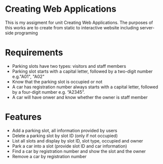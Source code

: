 # Creating Web Applications

This is my assigment for unit Creating Web Applications. The purposes of this works are to create from static to interactive website including server-side programing     
# Requirements
- Parking slots have two types: visitors and staff members
- Parking slot starts with a capital letter, followed by a two-digit number e.g."A01", "A02"
- Know that the parking slot is occupied or not
- A car has registration number always starts with a capital letter, followed by a four-digit number e.g. “A2345”.  
- A car will have onwer and know whether the owner is staff member   

# Features
- Add a parking slot, all information provided by users
- Delete a parking slot by slot ID (only if not occupied)
- List all slots and display by slot ID, slot type, occupied and owner
- Park a car into a slot (provide slot ID and car information)
- Find a car by registration number and show the slot and the owner
- Remove a car by registration number
